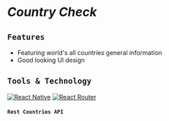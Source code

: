 # *Country Check*

## `Features`
* Featuring world's all countries general information
* Good looking UI design 

## `Tools & Technology`

[![React Native](https://img.shields.io/badge/react_native-%2320232a.svg?style=for-the-badge&logo=react&logoColor=%2361DAFB)](#)
[![React Router](https://img.shields.io/badge/React_Router-CA4245?style=for-the-badge&logo=react-router&logoColor=white)](#)
#### ``` Rest Countries API ```


